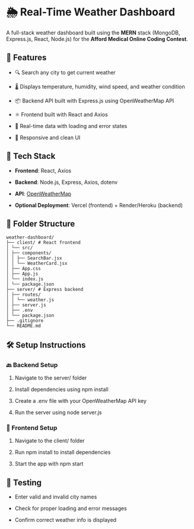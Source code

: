 🌦️ Real-Time Weather Dashboard
===============================

A full-stack weather dashboard built using the **MERN** stack (MongoDB, Express.js, React, Node.js) for the **Afford Medical Online Coding Contest**.

🚀 Features
-----------

*   🔍 Search any city to get current weather
    
*   🌡️ Displays temperature, humidity, wind speed, and weather condition
    
*   📦 Backend API built with Express.js using OpenWeatherMap API
    
*   ⚛️ Frontend built with React and Axios
    
*   🎯 Real-time data with loading and error states
    
*   📱 Responsive and clean UI
    

🧩 Tech Stack
-------------

*   **Frontend**: React, Axios
    
*   **Backend**: Node.js, Express, Axios, dotenv
    
*   **API**: [OpenWeatherMap](https://openweathermap.org/)
    
*   **Optional Deployment**: Vercel (frontend) + Render/Heroku (backend)
    

📁 Folder Structure
-------------------

``` plane txt
weather-dashboard/
├── client/ # React frontend
│ └── src/
│ ├── components/
│ │ ├── SearchBar.jsx
│ │ └── WeatherCard.jsx
│ ├── App.css
│ ├── App.js
│ └── index.js
│ └── package.json
├── server/ # Express backend
│ ├── routes/
│ │ └── weather.js
│ ├── server.js
│ ├── .env
│ └── package.json
├── .gitignore
└── README.md

```

🛠️ Setup Instructions
----------------------

### 🔙 Backend Setup

1.  Navigate to the server/ folder
    
2.  Install dependencies using npm install
    
3.  Create a .env file with your OpenWeatherMap API key
    
4.  Run the server using node server.js
    

### 🎨 Frontend Setup

1.  Navigate to the client/ folder
    
2.  Run npm install to install dependencies
    
3.  Start the app with npm start
    

🧪 Testing
----------

*   Enter valid and invalid city names
    
*   Check for proper loading and error messages
    
*   Confirm correct weather info is displayed
    

